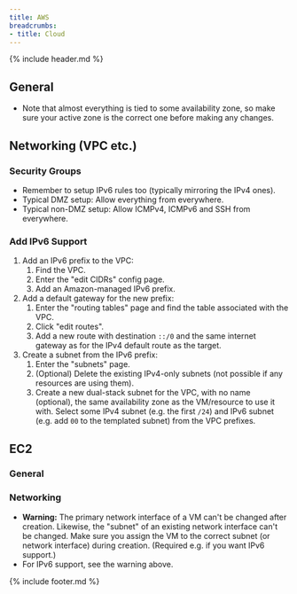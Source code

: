 ```yaml
---
title: AWS
breadcrumbs:
- title: Cloud
---
```

{% include header.md %}

## General

- Note that almost everything is tied to some availability zone, so make sure your active zone is the correct one before making any changes.

## Networking (VPC etc.)

### Security Groups

- Remember to setup IPv6 rules too (typically mirroring the IPv4 ones).
- Typical DMZ setup: Allow everything from everywhere.
- Typical non-DMZ setup: Allow ICMPv4, ICMPv6 and SSH from everywhere.

### Add IPv6 Support

1. Add an IPv6 prefix to the VPC:
    1. Find the VPC.
    1. Enter the "edit CIDRs" config page.
    1. Add an Amazon-managed IPv6 prefix.
1. Add a default gateway for the new prefix:
    1. Enter the "routing tables" page and find the table associated with the VPC.
    1. Click "edit routes".
    1. Add a new route with destination `::/0` and the same internet gateway as for the IPv4 default route as the target.
1. Create a subnet from the IPv6 prefix:
    1. Enter the "subnets" page.
    1. (Optional) Delete the existing IPv4-only subnets (not possible if any resources are using them).
    1. Create a new dual-stack subnet for the VPC, with no name (optional), the same availability zone as the VM/resource to use it with. Select some IPv4 subnet (e.g. the first `/24`) and IPv6 subnet (e.g. add `00` to the templated subnet) from the VPC prefixes.

## EC2

### General

### Networking

- **Warning:** The primary network interface of a VM can't be changed after creation. Likewise, the "subnet" of an existing network interface can't be changed. Make sure you assign the VM to the correct subnet (or network interface) during creation. (Required e.g. if you want IPv6 support.)
- For IPv6 support, see the warning above.

{% include footer.md %}
